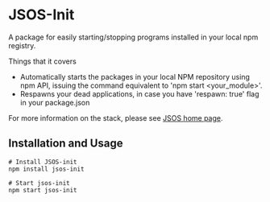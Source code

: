 # JSOS-Init

A package for easily starting/stopping programs installed in your local npm registry.

Things that it covers
* Automatically starts the packages in your local NPM repository using npm API, issuing the command equivalent to 'npm start <your_module>'.
* Respawns your dead applications, in case you have 'respawn: true' flag in your package.json

For more information on the stack, please see
[JSOS home page](http://js-os.org/).

## Installation and Usage
    
    # Install JSOS-init
    npm install jsos-init

    # Start jsos-init
    npm start jsos-init